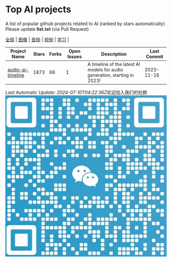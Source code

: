 # Top AI projects
A list of popular github projects related to AI (ranked by stars automatically)
Please update **list.txt** (via Pull Request)

<a href="./README.md">全部</a> |   <a href="./READMEpicture.md">图像</a> |   <a href="./READMEaudio.md">音频</a> | <a href="./READMEvideo.md">视频</a> | <a href="./READMElearn.md">学习</a> | 

| Project Name | Stars | Forks | Open Issues | Description | Last Commit |
| ------------ | ----- | ----- | ----------- | ----------- | ----------- |
| [audio-ai-timeline](https://github.com/archinetai/audio-ai-timeline) | 1873 | 66 | 1 | A timeline of the latest AI models for audio generation, starting in 2023! | 2023-11-16 |

*Last Automatic Update: 2024-07-10T04:22:36Z*欢迎加入我们的社群 ![](https://raw.githubusercontent.com/mouuii/picture/master/weichat.jpg) 